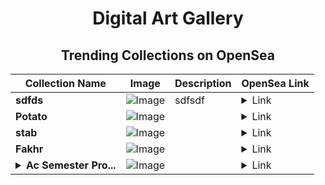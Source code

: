 <div align="center">

# Digital Art Gallery

## Trending Collections on OpenSea

| Collection Name                       | Image                                                                                     | Description                       | OpenSea Link                                                                                          |
|---------------------------------------|-------------------------------------------------------------------------------------------|-----------------------------------|--------------------------------------------------------------------------------------------------------|
| **sdfds** | ![Image](https://i.seadn.io/s/raw/files/83b827597368be1d450a3a358e30af3f.png?w=500&auto=format?w=200&auto=format) | sdfsdf | <details><summary>Link</summary>[sdfds](https://opensea.io/collection/sdfds-37)</details> |
| **Potato** | ![Image](https://i.seadn.io/s/raw/files/e85f78afecefdadcae2d33ad251f1eaa.jpg?w=500&auto=format?w=200&auto=format) |  | <details><summary>Link</summary>[Potato](https://opensea.io/collection/potato-96)</details> |
| **stab** | ![Image](https://i.seadn.io/s/raw/files/b3a8e7966f946f4912ba6113d6dae371.jpg?w=500&auto=format?w=200&auto=format) |  | <details><summary>Link</summary>[stab](https://opensea.io/collection/stab-4)</details> |
| **Fakhr** | ![Image](https://i.seadn.io/s/raw/files/fdbf305234f69d29dd9cc4d305470b82.jpg?w=500&auto=format?w=200&auto=format) |  | <details><summary>Link</summary>[Fakhr](https://opensea.io/collection/fakhr-3)</details> |
| **<details><summary>Ac Semester Pro...</summary>Ac Semester Professional</details>** | ![Image](https://i.seadn.io/s/raw/files/5435c9a1f7c3f4ea23afd755e39799d0.jpg?w=500&auto=format?w=200&auto=format) |  | <details><summary>Link</summary>[Ac Semester Professional](https://opensea.io/collection/ac-semester-professional)</details> |

</div>